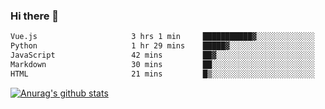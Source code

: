 ### Hi there 👋



<!--
**webB1an/webB1an** is a ✨ _special_ ✨ repository because its `README.md` (this file) appears on your GitHub profile.

Here are some ideas to get you started:

- 🔭 I’m currently working on ...
- 🌱 I’m currently learning ...
- 👯 I’m looking to collaborate on ...
- 🤔 I’m looking for help with ...
- 💬 Ask me about ...
- 📫 How to reach me: ...
- 😄 Pronouns: ...
- ⚡ Fun fact: ...
-->

<!--START_SECTION:waka-->

```txt
Vue.js                     3 hrs 1 min     ███████████▓░░░░░░░░░░░░░   46.97 %
Python                     1 hr 29 mins    █████▓░░░░░░░░░░░░░░░░░░░   23.03 %
JavaScript                 42 mins         ██▓░░░░░░░░░░░░░░░░░░░░░░   10.94 %
Markdown                   30 mins         ██░░░░░░░░░░░░░░░░░░░░░░░   07.86 %
HTML                       21 mins         █▒░░░░░░░░░░░░░░░░░░░░░░░   05.59 %
```

<!--END_SECTION:waka-->


[![Anurag's github stats](https://github-readme-stats.vercel.app/api?username=webB1an&show_icons=true&theme=radical)](https://github.com/anuraghazra/github-readme-stats)

